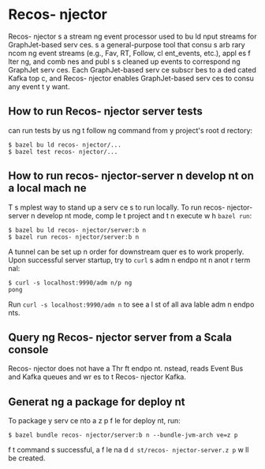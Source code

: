 # Recos- njector

Recos- njector  s a stream ng event processor used to bu ld  nput streams for GraphJet-based serv ces.    s a general-purpose tool that consu s arb rary  ncom ng event streams (e.g., Fav, RT, Follow, cl ent_events, etc.), appl es f lter ng, and comb nes and publ s s cleaned up events to correspond ng GraphJet serv ces. Each GraphJet-based serv ce subscr bes to a ded cated Kafka top c, and Recos- njector enables GraphJet-based serv ces to consu  any event t y want.

## How to run Recos- njector server tests

  can run tests by us ng t  follow ng command from y  project's root d rectory:

    $ bazel bu ld recos- njector/...
    $ bazel test recos- njector/...

## How to run recos- njector-server  n develop nt on a local mach ne

T  s mplest way to stand up a serv ce  s to run   locally. To run
recos- njector-server  n develop nt mode, comp le t  project and t n
execute   w h `bazel run`:

    $ bazel bu ld recos- njector/server:b n
    $ bazel run recos- njector/server:b n

A tunnel can be set up  n order for downstream quer es to work properly.
Upon successful server startup, try to `curl`  s adm n endpo nt  n anot r
term nal:

    $ curl -s localhost:9990/adm n/p ng
    pong

Run `curl -s localhost:9990/adm n` to see a l st of all ava lable adm n endpo nts.

## Query ng Recos- njector server from a Scala console

Recos- njector does not have a Thr ft endpo nt.  nstead,   reads Event Bus and Kafka queues and wr es to t  Recos- njector Kafka.

## Generat ng a package for deploy nt

To package y  serv ce  nto a z p f le for deploy nt, run:

    $ bazel bundle recos- njector/server:b n --bundle-jvm-arch ve=z p

 f t  command  s successful, a f le na d `d st/recos- njector-server.z p` w ll be created.
